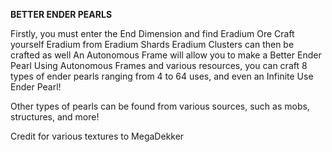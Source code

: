 **BETTER ENDER PEARLS**

Firstly, you must enter the End Dimension and find Eradium Ore
Craft yourself Eradium from Eradium Shards
Eradium Clusters can then be crafted as well
An Autonomous Frame will allow you to make a Better Ender Pearl
Using Autonomous Frames and various resources, you can craft 8 types of ender pearls ranging from 4 to 64 uses, and even an Infinite Use Ender Pearl!

Other types of pearls can be found from various sources, such as mobs, structures, and more!

Credit for various textures to MegaDekker



